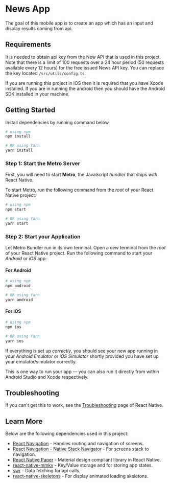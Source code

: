 # News App
The goal of this mobile app is to create an app which has an input and display results coming from api.

## Requirements
It is needed to obtain api key from the New API that is used in this project. Note that there is a limit of 100 requests over a 24 hour period (50 requests available every 12 hours) for the free issued News API key. You can replace the key located `/src/utils/config.ts`.

If you are running this project in iOS then it is required that you have Xcode installed. If you are in running the android then you should have the Android SDK installed in your machine.


## Getting Started
Install dependencies by running command below
```bash
# using npm
npm install

# OR using Yarn
yarn install
```

### Step 1: Start the Metro Server

First, you will need to start **Metro**, the JavaScript _bundler_ that ships _with_ React Native.

To start Metro, run the following command from the _root_ of your React Native project:

```bash
# using npm
npm start

# OR using Yarn
yarn start
```

### Step 2: Start your Application

Let Metro Bundler run in its _own_ terminal. Open a _new_ terminal from the _root_ of your React Native project. Run the following command to start your _Android_ or _iOS_ app:

#### For Android

```bash
# using npm
npm android

# OR using Yarn
yarn android
```

#### For iOS

```bash
# using npm
npm ios

# OR using Yarn
yarn ios
```

If everything is set up _correctly_, you should see your new app running in your _Android Emulator_ or _iOS Simulator_ shortly provided you have set up your emulator/simulator correctly.

This is one way to run your app — you can also run it directly from within Android Studio and Xcode respectively.
## Troubleshooting

If you can't get this to work, see the [Troubleshooting](https://reactnative.dev/docs/troubleshooting) page of React Native.

## Learn More

Below are the following dependencies used in this project:

- [React Navigation](https://reactnavigation.org/docs/native-stack-navigator/) - Handles routing and navigation of screens.
- [React Navigation - Native Stack Navigator](https://reactnavigation.org/docs/native-stack-navigator/) - For screens stack to navigation.
- [React Native Paper](https://reactnativepaper.com/) - Material design compliant library in React Native.
- [react-native-mmkv](https://github.com/mrousavy/react-native-mmkv/) - Key/Value storage and for storing app states.
- [swr](https://swr.vercel.app/) - Data fetching for api calls.
- [react-native-skeletons](https://github.com/kyawthura-gg/react-native-skeletons) - For display animated loading skeletons.
